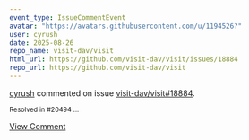 ```yaml
---
event_type: IssueCommentEvent
avatar: "https://avatars.githubusercontent.com/u/1194526?"
user: cyrush
date: 2025-08-26
repo_name: visit-dav/visit
html_url: https://github.com/visit-dav/visit/issues/18884
repo_url: https://github.com/visit-dav/visit
---
```


<a href='https://github.com/cyrush' target='_blank'>cyrush</a> commented on issue <a href='https://github.com/visit-dav/visit/issues/18884' target='_blank'>visit-dav/visit#18884</a>.

<small>Resolved in #20494 ...</small>

<a href='https://github.com/visit-dav/visit/issues/18884' target='_blank'>View Comment</a>